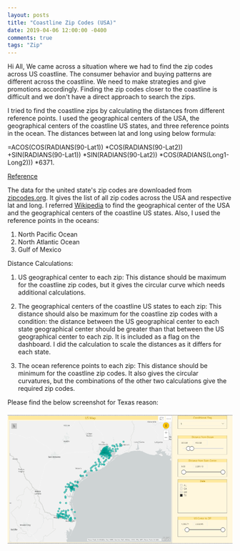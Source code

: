 ```yaml
---
layout: posts
title: "Coastline Zip Codes (USA)"
date: 2019-04-06 12:00:00 -0400
comments: true
tags: "Zip"
---
```


Hi All,
We came across a situation where we had to find the zip codes across US coastline. The consumer behavior and buying patterns are different across the coastline. We need to make strategies and give promotions accordingly.  Finding the zip codes closer to the coastline is difficult and we don't have a direct approach to search the zips.

I tried to find the coastline zips by calculating the distances from different reference points. I used the geographical centers of the USA, the geographical centers of the coastline US states, and three reference points in the ocean. The distances between lat and long using below formula:

=ACOS(COS(RADIANS(90-Lat1)) *COS(RADIANS(90-Lat2)) +SIN(RADIANS(90-Lat1)) *SIN(RADIANS(90-Lat2)) *COS(RADIANS(Long1-Long2))) *6371.

[Reference](http://bluemm.blogspot.com/2007/01/excel-formula-to-calculate-distance.html)

The data for the united state's zip codes are downloaded from [zipcodes.org](http://bluemm.blogspot.com/2007/01/excel-formula-to-calculate-distance.html). 
It gives the list of all zip codes across the USA and respective lat and long. I referred [Wikipedia](https://en.wikipedia.org/wiki/Geographic_center_of_the_United_States) 
to find the geographical center of the USA and the geographical centers of the coastline US states. Also, I used the reference points in the oceans: 
1. North Pacific Ocean
2. North Atlantic Ocean
3. Gulf of Mexico

Distance Calculations:
1. US geographical center to each zip:
This distance should be maximum for the coastline zip codes, but it gives the circular curve which needs additional calculations.

2. The geographical centers of the coastline US states to each zip:
This distance should also be maximum for the coastline zip codes with a condition: the distance between the US geographical center to each state geographical center should be greater than that between the US geographical center to each zip. It is included as a flag on the dashboard.
I did the calculation to scale the distances as it differs for each state. 

3. The ocean reference points to each zip:
This distance should be minimum for the coastline zip codes. It also gives the circular curvatures, but the combinations of the other two calculations give the required zip codes.

Please find the below screenshot for Texas reason:

![center](/images/ZIP.PNG)

 
